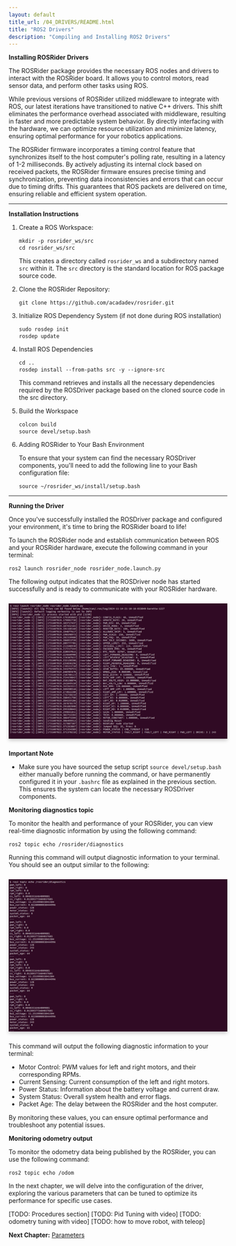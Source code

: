 ```yaml
---
layout: default
title_url: /04_DRIVERS/README.html
title: "ROS2 Drivers"
description: "Compiling and Installing ROS2 Drivers"
---
```


**Installing ROSRider Drivers**

The ROSRider package provides the necessary ROS nodes and drivers to interact with the ROSRider board. It allows you to control motors, read sensor data, and perform other tasks using ROS.

While previous versions of ROSRider utilized middleware to integrate with ROS, our latest iterations have transitioned to native C++ drivers. This shift eliminates the performance overhead associated with middleware, resulting in faster and more predictable system behavior. By directly interfacing with the hardware, we can optimize resource utilization and minimize latency, ensuring optimal performance for your robotics applications.

The ROSRider firmware incorporates a timing control feature that synchronizes itself to the host computer's polling rate, resulting in a latency of 1-2 milliseconds. By actively adjusting its internal clock based on received packets, the ROSRider firmware ensures precise timing and synchronization, preventing data inconsistencies and errors that can occur due to timing drifts. This guarantees that ROS packets are delivered on time, ensuring reliable and efficient system operation.

---

**Installation Instructions**

1. Create a ROS Workspace:

	```console
	mkdir -p rosrider_ws/src  
	cd rosrider_ws/src  
	```

	This creates a directory called `rosrider_ws` and a subdirectory named `src` within it. The `src` directory is the standard location for ROS package source code.

2. Clone the ROSRider Repository:

	```console
	git clone https://github.com/acadadev/rosrider.git
	```

3. Initialize ROS Dependency System (if not done during ROS installation)

	```console
	sudo rosdep init  
	rosdep update
	```

4. Install ROS Dependencies

	```console
	cd ..  
	rosdep install --from-paths src -y --ignore-src
	```

	This command retrieves and installs all the necessary dependencies required by the ROSDriver package based on the cloned source code in the src directory.

5. Build the Workspace

	```console
	colcon build 
	source devel/setup.bash
	```

6. Adding ROSRider to Your Bash Environment

	To ensure that your system can find the necessary ROSDriver components, you'll need to add the following line to your Bash configuration file:

	```console
	source ~/rosrider_ws/install/setup.bash
	```

---

**Running the Driver**

Once you've successfully installed the ROSDriver package and configured your environment, it's time to bring the ROSRider board to life!

To launch the ROSRider node and establish communication between ROS and your ROSRider hardware, execute the following command in your terminal:

```console
ros2 launch rosrider_node rosrider_node.launch.py
```

The following output indicates that the ROSDriver node has started successfully and is ready to communicate with your ROSRider hardware.

<div style="display: flex; margin: 25px 0;">
   <img src="../images/output_rosrider_node.png" alt="Running the Driver" style="box-shadow: 0px 4px 8px rgba(0, 0, 0, 0.2);">
</div>

**Important Note**

- Make sure you have sourced the setup script `source devel/setup.bash` either manually before running the command, or have permanently configured it in your `.bashrc` file as explained in the previous section. This ensures the system can locate the necessary ROSDriver components.


**Monitoring diagnostics topic**

To monitor the health and performance of your ROSRider, you can view real-time diagnostic information by using the following command:

```console
ros2 topic echo /rosrider/diagnostics
```

Running this command will output diagnostic information to your terminal. You should see an output similar to the following:

<div style="display: flex; margin: 25px 0;">
   <img src="../images/output_diag.png" alt="Diagnostics Output" style="box-shadow: 0px 4px 8px rgba(0, 0, 0, 0.2);">
</div>

This command will output the following diagnostic information to your terminal:

- Motor Control: PWM values for left and right motors, and their corresponding RPMs.
- Current Sensing: Current consumption of the left and right motors.
- Power Status: Information about the battery voltage and current draw.
- System Status: Overall system health and error flags.
- Packet Age: The delay between the ROSRider and the host computer.

By monitoring these values, you can ensure optimal performance and troubleshoot any potential issues.

**Monitoring odometry output**  

To monitor the odometry data being published by the ROSRider, you can use the following command:

```console
ros2 topic echo /odom
```

In the next chapter, we will delve into the configuration of the driver, exploring the various parameters that can be tuned to optimize its performance for specific use cases.

[TODO: Procedures section]
[TODO: Pid Tuning with video]
[TODO: odometry tuning with video]
[TODO: how to move robot, with teleop]

__Next Chapter:__ [Parameters](../05_PARAMETERS/README.md)
